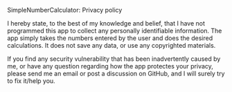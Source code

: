 SimpleNumberCalculator: Privacy policy

I hereby state, to the best of my knowledge and belief, that I have not programmed this app to collect any personally identifiable information. The app simply takes the numbers entered by the user and does the desired calculations. It does not save any data, or use any copyrighted materials.

If you find any security vulnerability that has been inadvertently caused by me, or have any question regarding how the app protectes your privacy, please send me an email or post a discussion on GitHub, and I will surely try to fix it/help you.
